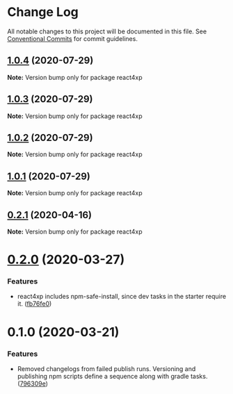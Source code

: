 # Change Log

All notable changes to this project will be documented in this file.
See [Conventional Commits](https://conventionalcommits.org) for commit guidelines.

## [1.0.4](https://github.com/enonic/react4xp-npm/compare/react4xp@1.0.3...react4xp@1.0.4) (2020-07-29)

**Note:** Version bump only for package react4xp





## [1.0.3](https://github.com/enonic/react4xp-npm/compare/react4xp@1.0.1...react4xp@1.0.3) (2020-07-29)

**Note:** Version bump only for package react4xp





## [1.0.2](https://github.com/enonic/react4xp-npm/compare/react4xp@1.0.1...react4xp@1.0.2) (2020-07-29)

**Note:** Version bump only for package react4xp





## [1.0.1](https://github.com/enonic/react4xp-npm/compare/react4xp@1.0.0...react4xp@1.0.1) (2020-07-29)

**Note:** Version bump only for package react4xp





## [0.2.1](https://github.com/enonic/react4xp-npm/compare/react4xp@0.2.0...react4xp@0.2.1) (2020-04-16)

**Note:** Version bump only for package react4xp





# [0.2.0](https://github.com/enonic/react4xp-npm/compare/react4xp@0.1.0...react4xp@0.2.0) (2020-03-27)


### Features

* react4xp includes npm-safe-install, since dev tasks in the starter require it. ([fb76fe0](https://github.com/enonic/react4xp-npm/commit/fb76fe045bb0097b37d96635f58e1a20cb26504c))





# 0.1.0 (2020-03-21)


### Features

* Removed changelogs from failed publish runs. Versioning and publishing npm scripts define a sequence along with gradle tasks. ([796309e](https://github.com/enonic/react4xp-npm/commit/796309e7fb7715772f5f933da2ed4a6717892321))

